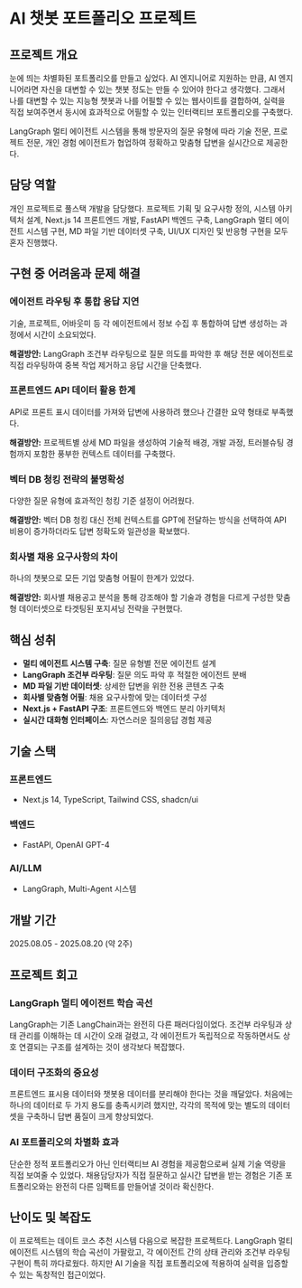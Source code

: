 # AI 챗봇 포트폴리오 프로젝트

## 프로젝트 개요

눈에 띄는 차별화된 포트폴리오를 만들고 싶었다. AI 엔지니어로 지원하는 만큼, AI 엔지니어라면 자신을 대변할 수 있는 챗봇 정도는 만들 수 있어야 한다고 생각했다. 그래서 나를 대변할 수 있는 지능형 챗봇과 나를 어필할 수 있는 웹사이트를 결합하여, 실력을 직접 보여주면서 동시에 효과적으로 어필할 수 있는 인터랙티브 포트폴리오를 구축했다. 

LangGraph 멀티 에이전트 시스템을 통해 방문자의 질문 유형에 따라 기술 전문, 프로젝트 전문, 개인 경험 에이전트가 협업하여 정확하고 맞춤형 답변을 실시간으로 제공한다.

## 담당 역할

개인 프로젝트로 풀스택 개발을 담당했다. 프로젝트 기획 및 요구사항 정의, 시스템 아키텍처 설계, Next.js 14 프론트엔드 개발, FastAPI 백엔드 구축, LangGraph 멀티 에이전트 시스템 구현, MD 파일 기반 데이터셋 구축, UI/UX 디자인 및 반응형 구현을 모두 혼자 진행했다.

## 구현 중 어려움과 문제 해결

### 에이전트 라우팅 후 통합 응답 지연
기술, 프로젝트, 어바웃미 등 각 에이전트에서 정보 수집 후 통합하여 답변 생성하는 과정에서 시간이 소요되었다.

**해결방안:** LangGraph 조건부 라우팅으로 질문 의도를 파악한 후 해당 전문 에이전트로 직접 라우팅하여 중복 작업 제거하고 응답 시간을 단축했다.

### 프론트엔드 API 데이터 활용 한계
API로 프론트 표시 데이터를 가져와 답변에 사용하려 했으나 간결한 요약 형태로 부족했다.

**해결방안:** 프로젝트별 상세 MD 파일을 생성하여 기술적 배경, 개발 과정, 트러블슈팅 경험까지 포함한 풍부한 컨텍스트 데이터를 구축했다.

### 벡터 DB 청킹 전략의 불명확성
다양한 질문 유형에 효과적인 청킹 기준 설정이 어려웠다.

**해결방안:** 벡터 DB 청킹 대신 전체 컨텍스트를 GPT에 전달하는 방식을 선택하여 API 비용이 증가하더라도 답변 정확도와 일관성을 확보했다.

### 회사별 채용 요구사항의 차이
하나의 챗봇으로 모든 기업 맞춤형 어필이 한계가 있었다.

**해결방안:** 회사별 채용공고 분석을 통해 강조해야 할 기술과 경험을 다르게 구성한 맞춤형 데이터셋으로 타겟팅된 포지셔닝 전략을 구현했다.

## 핵심 성취

- **멀티 에이전트 시스템 구축**: 질문 유형별 전문 에이전트 설계
- **LangGraph 조건부 라우팅**: 질문 의도 파악 후 적절한 에이전트 분배
- **MD 파일 기반 데이터셋**: 상세한 답변을 위한 전용 콘텐츠 구축
- **회사별 맞춤형 어필**: 채용 요구사항에 맞는 데이터셋 구성
- **Next.js + FastAPI 구조**: 프론트엔드와 백엔드 분리 아키텍처
- **실시간 대화형 인터페이스**: 자연스러운 질의응답 경험 제공

## 기술 스택

### 프론트엔드
- Next.js 14, TypeScript, Tailwind CSS, shadcn/ui

### 백엔드
- FastAPI, OpenAI GPT-4

### AI/LLM
- LangGraph, Multi-Agent 시스템

## 개발 기간

2025.08.05 - 2025.08.20 (약 2주)

## 프로젝트 회고

### LangGraph 멀티 에이전트 학습 곡선
LangGraph는 기존 LangChain과는 완전히 다른 패러다임이었다. 조건부 라우팅과 상태 관리를 이해하는 데 시간이 오래 걸렸고, 각 에이전트가 독립적으로 작동하면서도 상호 연결되는 구조를 설계하는 것이 생각보다 복잡했다.

### 데이터 구조화의 중요성
프론트엔드 표시용 데이터와 챗봇용 데이터를 분리해야 한다는 것을 깨달았다. 처음에는 하나의 데이터로 두 가지 용도를 충족시키려 했지만, 각각의 목적에 맞는 별도의 데이터셋을 구축하니 답변 품질이 크게 향상되었다.

### AI 포트폴리오의 차별화 효과
단순한 정적 포트폴리오가 아닌 인터랙티브 AI 경험을 제공함으로써 실제 기술 역량을 직접 보여줄 수 있었다. 채용담당자가 직접 질문하고 실시간 답변을 받는 경험은 기존 포트폴리오와는 완전히 다른 임팩트를 만들어낼 것이라 확신한다.

## 난이도 및 복잡도

이 프로젝트는 데이트 코스 추천 시스템 다음으로 복잡한 프로젝트다. LangGraph 멀티 에이전트 시스템의 학습 곡선이 가팔랐고, 각 에이전트 간의 상태 관리와 조건부 라우팅 구현이 특히 까다로웠다. 하지만 AI 기술을 직접 포트폴리오에 적용하여 실력을 입증할 수 있는 독창적인 접근이었다.